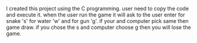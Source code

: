 I created this project using the C programming.
user need to copy the code and execute it.
when the user run the game it will ask to the user enter for snake 's' for water 'w' and for gun 'g'.
if your and computer pick same then game draw.
if you chose the s and computer choose g then you will lose the game.
